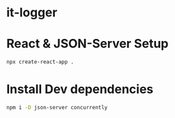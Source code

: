 # it-logger

# React & JSON-Server Setup

```zsh
npx create-react-app .
```

# Install Dev dependencies

```zsh
npm i -D json-server concurrently
```
